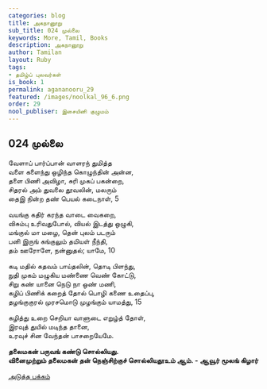 ```yaml
---
categories: blog
title: அகநானூறு
sub_title: 024 முல்லை
keywords: More, Tamil, Books
description: அகநானூறு
author: Tamilan
layout: Ruby
tags:
- தமிழ்ப் புலவர்கள்
is_book: 1
permalink: agananooru_29
featured: /images/noolkal_96_6.png
order: 29
nool_publiser: இசையினி குழுமம்
---
```



## 024 முல்லை

வேளாப் பார்ப்பான் வாளரந் துமித்த  
வளை களைந்து ஒழிந்த கொழுந்தின் அன்ன,  
தளை பிணி அவிழா, சுரி முகப் பகன்றை,  
சிதரல் அம் துவலை தூவலின், மலரும்  
தைஇ நின்ற தண் பெயல் கடைநாள், 5

வயங்கு கதிர் கரந்த வாடை வைகறை,  
விசும்பு உரிவதுபோல், வியல் இடத்து ஒழுகி,  
மங்குல் மா மழை, தென் புலம் படரும்  
பனி இருங் கங்குலும் தமியள் நீந்தி,  
தம் ஊரோளே, நன்னுதல்; யாமே, 10

கடி மதில் கதவம் பாய்தலின், தொடி பிளந்து,  
நுதி முகம் மழுகிய மண்ணை வெண் கோட்டு,  
சிறு கண் யானை நெடு நா ஒண் மணி,  
கழிப் பிணிக் கறைத் தோல் பொழி கணை உதைப்பு,  
தழங்குகுரல் முரசமொடு முழங்கும் யாமத்து, 15

கழித்து உறை செறியா வாளுடை எறுழ்த் தோள்,  
இரவுத் துயில் மடிந்த தானை,  
உரவுச் சின வேந்தன் பாசறையேமே.

**தலைமகன் பருவங் கண்டு சொல்லியது.  
வினைமுற்றும் தலைமகன் தன் நெஞ்சிற்குச் சொல்லியதூஉம் ஆம். - ஆவூர் மூலங் கிழார்**

[அடுத்த பக்கம்](agananooru_30)